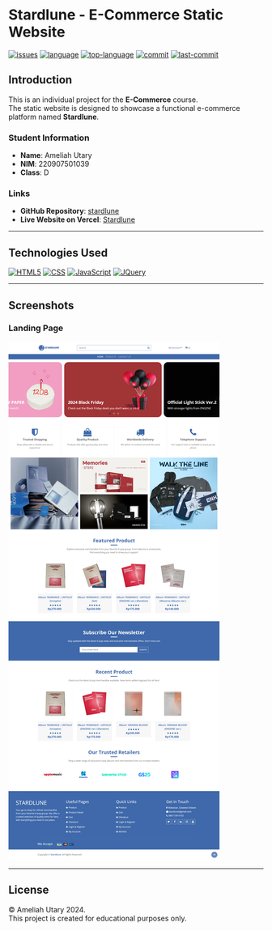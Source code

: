 # Stardlune - E-Commerce Static Website  
[![issues](https://img.shields.io/github/issues/ameliahutary/stardlune)](https://github.com/ameliahutary/stardlune/issues)
[![language](https://img.shields.io/github/languages/count/ameliahutary/stardlune)](https://github.com/ameliahutary/stardlune/search?l=html)
[![top-language](https://img.shields.io/github/languages/top/ameliahutary/stardlune)](https://github.com/ameliahutary/stardlune/search?l=html)
[![commit](https://img.shields.io/github/commit-activity/m/ameliahutary/stardlune)](https://github.com/ameliahutary/stardlune/commits/main)
[![last-commit](https://img.shields.io/github/last-commit/ameliahutary/stardlune)](https://github.com/ameliahutary/stardlune/commits/main)

## Introduction  
This is an individual project for the **E-Commerce** course.  
The static website is designed to showcase a functional e-commerce platform named **Stardlune**.  

### Student Information  
- **Name**: Ameliah Utary 
- **NIM**: 220907501039   
- **Class**: D  

### Links  
- **GitHub Repository**: [stardlune](https://github.com/ameliahutary/stardlune)  
- **Live Website on Vercel**: [Stardlune](https://stardlune.vercel.app/)  

---

## Technologies Used  
[![HTML5](https://img.shields.io/badge/-HTML5-black?style=flat-square&logo=html5&logoColor=orange)](https://github.com/ameliahutary?tab=repositories&language=html)
[![CSS](https://img.shields.io/badge/-CSS-black?style=flat-square&logo=css3&logoColor=blue)](https://github.com/ameliahutary?tab=repositories&language=css)
[![JavaScript](https://img.shields.io/badge/-JavaScript-black?style=flat-square&logo=javascript)](https://github.com/ameliahutary?tab=repositories&language=javascript)
[![JQuery](https://img.shields.io/badge/-JQuery-black?style=flat-square&logo=jquery&logoColor=%230769AD)](https://github.com/ameliahutary?tab=repositories)

---

## Screenshots  

### Landing Page
![Landing Page Screenshot](screenshots/landingpage.png)  

---

## License  
&#169; Ameliah Utary 2024.  
This project is created for educational purposes only.  
